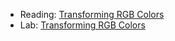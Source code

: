 * Reading: [Transforming RGB Colors](../readings/transforming-rgb-reading.html)
* Lab: [Transforming RGB Colors](../labs/transforming-rgb-lab.html)
